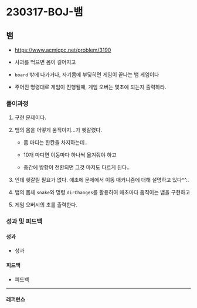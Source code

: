 # 230317-BOJ-뱀

## 뱀

- https://www.acmicpc.net/problem/3190

- 사과를 먹으면 몸이 길어지고

- `board` 밖에 나가거나, 자기몸에 부딫히면 게임이 끝나는 뱀 게임이다

- 주어진 명령대로 게임이 진행될때, 게임 오버는 몇초에 되는지 출력하라.

### 풀이과정

1. 구현 문제이다.

2. 뱀의 몸을 어떻게 움직이지...가 헷갈렸다.
   
   - 몸 마디는 한칸을 차지하는데.. 
   
   - 10개 마디면 이동마다 하나씩 옮겨줘야 하고
   
   - 중간에 방향이 전환되면 그것 마저도 다르게 된다..

3. 인데 헷갈릴 필요가 없다. 애초에 문제에서 이동 매커니즘에 대해 설명하고 있다^^..

4. 뱀의 몸체 `snake`와 명령 `dirChanges`를 활용하여 매초마다 움직이는 뱀을 구현하고

5. 게임 오버시의 초를 출력한다.

### 성과 및 피드백

#### 성과

- 성과

#### 피드백

- 피드백

--- 

#### 레퍼런스

> 
